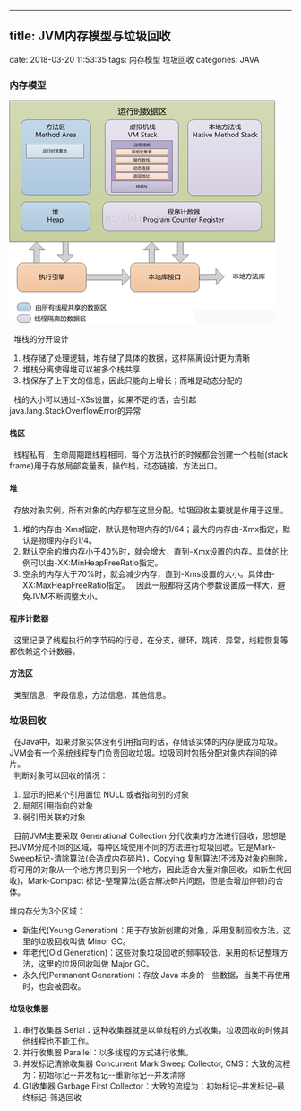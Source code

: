 ----------------------------
title: JVM内存模型与垃圾回收
----------------------------
date: 2018-03-20 11:53:35
tags: 内存模型 垃圾回收
categories: JAVA

### 内存模型   
![Picture](/picture/java-stack-model.png)   
 
&nbsp;&nbsp;堆栈的分开设计
1. 栈存储了处理逻辑，堆存储了具体的数据，这样隔离设计更为清晰
2. 堆栈分离使得堆可以被多个栈共享
3. 栈保存了上下文的信息，因此只能向上增长；而堆是动态分配的  

&nbsp;&nbsp;栈的大小可以通过-XSs设置，如果不足的话，会引起java.lang.StackOverflowError的异常   

#### 栈区
&nbsp;&nbsp;线程私有，生命周期跟线程相同，每个方法执行的时候都会创建一个栈帧(stack frame)用于存放局部变量表，操作栈，动态链接，方法出口。   

#### 堆
&nbsp;&nbsp;存放对象实例，所有对象的内存都在这里分配。垃圾回收主要就是作用于这里。  
1. 堆的内存由-Xms指定，默认是物理内存的1/64；最大的内存由-Xmx指定，默认是物理内存的1/4。
2. 默认空余的堆内存小于40%时，就会增大，直到-Xmx设置的内存。具体的比例可以由-XX:MinHeapFreeRatio指定。
3. 空余的内存大于70%时，就会减少内存，直到-Xms设置的大小。具体由-XX:MaxHeapFreeRatio指定。
&nbsp;&nbsp;因此一般都将这两个参数设置成一样大，避免JVM不断调整大小。

#### 程序计数器
&nbsp;&nbsp;这里记录了线程执行的字节码的行号，在分支，循环，跳转，异常，线程恢复等都依赖这个计数器。

#### 方法区
&nbsp;&nbsp;类型信息，字段信息，方法信息，其他信息。

### 垃圾回收
&nbsp;&nbsp;在Java中，如果对象实体没有引用指向的话，存储该实体的内存便成为垃圾。JVM会有一个系统线程专门负责回收垃圾。垃圾同时包括分配对象内存间的碎片。   
&nbsp;&nbsp;判断对象可以回收的情况：
1. 显示的把某个引用置位 NULL 或者指向别的对象
2. 局部引用指向的对象
3. 弱引用关联的对象   

&nbsp;&nbsp;目前JVM主要采取 Generational Collection 分代收集的方法进行回收，思想是把JVM分成不同的区域，每种区域使用不同的方法进行垃圾回收。它是Mark-Sweep标记-清除算法(会造成内存碎片)，Copying 复制算法(不涉及对象的删除，将可用的对象从一个地方拷贝到另一个地方，因此适合大量对象回收，如新生代回收)，Mark-Compact 标记-整理算法(适合解决碎片问题，但是会增加停顿)的合体。   

堆内存分为3个区域：   
- 新生代(Young Generation)：用于存放新创建的对象，采用复制回收方法，这里的垃圾回收叫做 Minor GC。
- 年老代(Old Generation)：这些对象垃圾回收的频率较低，采用的标记整理方法，这里的垃圾回收叫做 Major GC。
- 永久代(Permanent Generation)：存放 Java 本身的一些数据，当类不再使用时，也会被回收。

#### 垃圾收集器
1. 串行收集器 Serial：这种收集器就是以单线程的方式收集，垃圾回收的时候其他线程也不能工作。
2. 并行收集器 Parallel：以多线程的方式进行收集。
3. 并发标记清除收集器 Concurrent Mark Sweep Collector, CMS：大致的流程为：初始标记--并发标记--重新标记--并发清除
4. G1收集器 Garbage First Collector：大致的流程为：初始标记–并发标记–最终标记–筛选回收